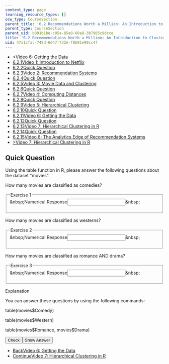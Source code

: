 ```yaml
---
content_type: page
learning_resource_types: []
ocw_type: CourseSection
parent_title: '6.2 Recommendations Worth a Million: An Introduction to Clustering '
parent_type: CourseSection
parent_uid: b091b1be-c85a-85e0-60a8-3b7905c9dcce
title: '6.2 Recommendations Worth a Million: An Introduction to Clustering '
uid: 47a1cfac-748d-6647-732e-f8b91e90cc4f
---
```

<ul class="navigation pagination"><li id="top_bck_btn"><a href="./resolveuid/97456de3089198f1c51aa74e3d11930c"><<span>Video 6: Getting the Data</span></a></li><li id="flp_btn_1"><a href="./resolveuid/b091b1bec85a85e060a83b7905c9dcce">6.2.1<span>Video 1: Introduction to Netflix</span></a></li><li id="flp_btn_2"><a href="./resolveuid/0929460cb5ed43dfdb0ecacb845ffa3f">6.2.2<span>Quick Question</span></a></li><li id="flp_btn_3"><a href="./resolveuid/ddc4091d7aa51a47edbc199cc93c3fb8">6.2.3<span>Video 2: Recommendation Systems</span></a></li><li id="flp_btn_4"><a href="./resolveuid/8f7d9b63f06be06b22b49df8cb1010ed">6.2.4<span>Quick Question</span></a></li><li id="flp_btn_5"><a href="./resolveuid/68624ffad0f7a8c01f23c4a6a20422bb">6.2.5<span>Video 3: Movie Data and Clustering</span></a></li><li id="flp_btn_6"><a href="./resolveuid/b7314818ce6b5cbcb1a5e7bedcb314f0">6.2.6<span>Quick Question</span></a></li><li id="flp_btn_7"><a href="./resolveuid/a5ab66993ed80a0f758b18debb6e10a5">6.2.7<span>Video 4: Computing Distances</span></a></li><li id="flp_btn_8"><a href="./resolveuid/066f79ddb024942435450a95a9fc60d8">6.2.8<span>Quick Question</span></a></li><li id="flp_btn_9"><a href="./resolveuid/9b460c896936605488ea504e144b78ff">6.2.9<span>Video 5: Hierarchical Clustering</span></a></li><li id="flp_btn_10"><a href="./resolveuid/2f132e0574459a6a85304dc1f0cd7c5c">6.2.10<span>Quick Question</span></a></li><li id="flp_btn_11"><a href="./resolveuid/97456de3089198f1c51aa74e3d11930c">6.2.11<span>Video 6: Getting the Data</span></a></li><li id="flp_btn_12" class="button_selected"><a href="./resolveuid/47a1cfac748d6647732ef8b91e90cc4f">6.2.12<span>Quick Question</span></a></li><li id="flp_btn_13"><a href="./resolveuid/c0ef063dc722b998a530922a135bd19e">6.2.13<span>Video 7: Hierarchical Clustering in R</span></a></li><li id="flp_btn_14"><a href="./resolveuid/4d3cfab69136623b888a5451d2fad159">6.2.14<span>Quick Question</span></a></li><li id="flp_btn_15"><a href="./resolveuid/9e0e5a2571bbafdaded101bdcdce7158">6.2.15<span>Video 8: The Analytics Edge of Recommendation Systems</span></a></li><li id="top_continue_btn"><a href="./resolveuid/c0ef063dc722b998a530922a135bd19e">><span>Video 7: Hierarchical Clustering in R</span></a></li></ul><h2 class="subhead">Quick Question</h2><div class="self_assessment">
<p display_name="Quick Question" url_name="Quick_Question_468">Using the table function in R, please answer the following questions about the dataset "movies".</p>
<div id="Q1_div" class="problem_question"><p display_name="Quick Question" url_name="Quick_Question_469">How many movies are classified as comedies?</p><fieldset><legend class="visually-hidden">Exercise 1</legend><div class="choice"><label id="Q1_label"><span id="Q1_aria_status" tabindex="-1" class="visually-hidden">&amp;nbsp;</span><span class="visually-hidden">Numerical Response</span><input type="text" id="Q1_input" value="" onkeypress="numericTypedOrDropDownSelected(1)" class="problem_text_input" /><input type="hidden" id="Q1_ans" value="502" /><input type="hidden" id="Q1_tolerance" value="0" /><span id="Q1_normal_status" class="nostatus" aria-hidden="true">&amp;nbsp;</span></label></div><p id="S1_ans" tabindex="-1" class="problem_answer"></p></fieldset></div><div id="Q2_div" class="problem_question"><p display_name="Quick Question" url_name="Quick_Question_471">How many movies are classified as westerns?</p><fieldset><legend class="visually-hidden">Exercise 2</legend><div class="choice"><label id="Q2_label"><span id="Q2_aria_status" tabindex="-1" class="visually-hidden">&amp;nbsp;</span><span class="visually-hidden">Numerical Response</span><input type="text" id="Q2_input" value="" onkeypress="numericTypedOrDropDownSelected(2)" class="problem_text_input" /><input type="hidden" id="Q2_ans" value="27" /><input type="hidden" id="Q2_tolerance" value="0" /><span id="Q2_normal_status" class="nostatus" aria-hidden="true">&amp;nbsp;</span></label></div><p id="S2_ans" tabindex="-1" class="problem_answer"></p></fieldset></div><div id="Q3_div" class="problem_question"><p display_name="Quick Question" url_name="Quick_Question_473">How many movies are classified as romance AND drama?</p><fieldset><legend class="visually-hidden">Exercise 3</legend><div class="choice"><label id="Q3_label"><span id="Q3_aria_status" tabindex="-1" class="visually-hidden">&amp;nbsp;</span><span class="visually-hidden">Numerical Response</span><input type="text" id="Q3_input" value="" onkeypress="numericTypedOrDropDownSelected(3)" class="problem_text_input" /><input type="hidden" id="Q3_ans" value="97" /><input type="hidden" id="Q3_tolerance" value="0" /><span id="Q3_normal_status" class="nostatus" aria-hidden="true">&amp;nbsp;</span></label></div><p id="S3_ans" tabindex="-1" class="problem_answer"></p></fieldset></div><div id="S1_div" class="problem_solution" tabindex="-1" display_name="Quick Question" url_name="Quick_Question_475">
<div class="detailed-solution">
<p>Explanation</p>
<p>You can answer these questions by using the following commands:</p>
<p>table(movies$Comedy)</p>
<p>table(movies$Western)</p>
<p>table(movies$Romance, movies$Drama)</p>
</div>
</div><div class="action"><button id="Q1_button" onclick="checkAnswer({1: 'numerical', 2: 'numerical', 3: 'numerical'})" class="problem_mo_button">Check</button><button id="Q1_button_show" onclick="showHideSolution({1: 'numerical', 2: 'numerical', 3: 'numerical'}, 1, [1])" class="problem_mo_button">Show Answer</button></div></div><ul class="navigation progress"><li id="bck_btn"><a href="./resolveuid/97456de3089198f1c51aa74e3d11930c">Back<span>Video 6: Getting the Data</span></a></li><li id="continue_btn"><a href="./resolveuid/c0ef063dc722b998a530922a135bd19e">Continue<span>Video 7: Hierarchical Clustering in R</span></a></li></ul>
